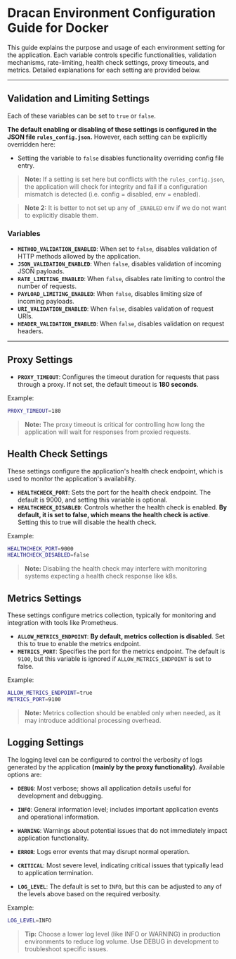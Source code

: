 # Dracan Environment Configuration Guide for Docker

This guide explains the purpose and usage of each environment setting for the application. Each variable controls specific functionalities, validation mechanisms, rate-limiting, health check settings, proxy timeouts, and metrics. Detailed explanations for each setting are provided below.

---

## Validation and Limiting Settings

Each of these variables can be set to `true` or `false`.
  
**The default enabling or disabling of these settings is configured in the JSON file `rules_config.json`.** However, each setting can be explicitly overridden here:
  - Setting the variable to `false` disables functionality overriding config file entry.
  
> **Note:** If a setting is set here but conflicts with the `rules_config.json`, the application will check for integrity and fail if a configuration mismatch is detected (i.e. config = disabled, env = enabled).

> **Note 2:** It is better to not set up any of `_ENABLED` env if we do not want to explicitly disable them.

### Variables

- **`METHOD_VALIDATION_ENABLED`**: When set to `false`, disables validation of HTTP methods allowed by the application.
- **`JSON_VALIDATION_ENABLED`**: When `false`, disables validation of incoming JSON payloads.
- **`RATE_LIMITING_ENABLED`**: When `false`, disables rate limiting to control the number of requests.
- **`PAYLOAD_LIMITING_ENABLED`**: When `false`, disables limiting size of incoming payloads.
- **`URI_VALIDATION_ENABLED`**: When `false`, disables validation of request URIs.
- **`HEADER_VALIDATION_ENABLED`**: When `false`, disables validation on request headers.

---

## Proxy Settings

- **`PROXY_TIMEOUT`**: Configures the timeout duration for requests that pass through a proxy. If not set, the default timeout is **180 seconds**.

Example:
```sh
PROXY_TIMEOUT=180
```
> **Note:** The proxy timeout is critical for controlling how long the application will wait for responses from proxied requests.

## Health Check Settings

These settings configure the application's health check endpoint, which is used to monitor the application's availability.

* **`HEALTHCHECK_PORT`**: Sets the port for the health check endpoint. The default is 9000, and setting this variable is optional.
* **`HEALTHCHECK_DISABLED`**: Controls whether the health check is enabled. **By default, it is set to false, which means the health check is active**. Setting this to true will disable the health check.

Example:
```sh
HEALTHCHECK_PORT=9000
HEALTHCHECK_DISABLED=false
```
> **Note:** Disabling the health check may interfere with monitoring systems expecting a health check response like k8s.

## Metrics Settings

These settings configure metrics collection, typically for monitoring and integration with tools like Prometheus.

* **`ALLOW_METRICS_ENDPOINT`**: **By default, metrics collection is disabled**. Set this to true to enable the metrics endpoint.
* **`METRICS_PORT`**: Specifies the port for the metrics endpoint. The default is `9100`, but this variable is ignored if `ALLOW_METRICS_ENDPOINT` is set to false.

Example:
```sh
ALLOW_METRICS_ENDPOINT=true
METRICS_PORT=9100
```
> **Note:** Metrics collection should be enabled only when needed, as it may introduce additional processing overhead.

## Logging Settings

The logging level can be configured to control the verbosity of logs generated by the application **(mainly by the proxy functionality)**. Available options are:

* **`DEBUG`**: Most verbose; shows all application details useful for development and debugging.

* **`INFO`**: General information level; includes important application events and operational information.

* **`WARNING`**: Warnings about potential issues that do not immediately impact application functionality.

* **`ERROR`**: Logs error events that may disrupt normal operation.

* **`CRITICAL`**: Most severe level, indicating critical issues that typically lead to application termination.

* **`LOG_LEVEL`**: The default is set to `INFO`, but this can be adjusted to any of the levels above based on the required verbosity.

Example:
```sh
LOG_LEVEL=INFO
```
> **Tip:** Choose a lower log level (like INFO or WARNING) in production environments to reduce log volume. Use DEBUG in development to troubleshoot specific issues.

